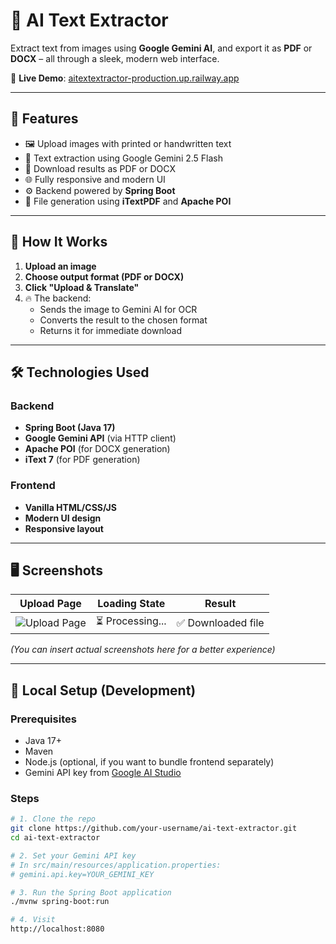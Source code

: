 # 🧠 AI Text Extractor

Extract text from images using **Google Gemini AI**, and export it as **PDF** or **DOCX** – all through a sleek, modern web interface.

🔗 **Live Demo**: [aitextextractor-production.up.railway.app](https://aitextextractor-production.up.railway.app)

---

## 🚀 Features

- 🖼️ Upload images with printed or handwritten text
- 🤖 Text extraction using Google Gemini 2.5 Flash
- 📄 Download results as PDF or DOCX
- 🌐 Fully responsive and modern UI
- ⚙️ Backend powered by **Spring Boot**
- 🧰 File generation using **iTextPDF** and **Apache POI**

---

## 📸 How It Works

1. **Upload an image**
2. **Choose output format (PDF or DOCX)**
3. **Click "Upload & Translate"**
4. 🔥 The backend:
   - Sends the image to Gemini AI for OCR
   - Converts the result to the chosen format
   - Returns it for immediate download

---

## 🛠️ Technologies Used

### Backend
- **Spring Boot (Java 17)**
- **Google Gemini API** (via HTTP client)
- **Apache POI** (for DOCX generation)
- **iText 7** (for PDF generation)

### Frontend
- **Vanilla HTML/CSS/JS**
- **Modern UI design**
- **Responsive layout**

---

## 🖥️ Screenshots

| Upload Page | Loading State | Result |
|-------------|---------------|--------|
| ![Upload Page](https://img.icons8.com/ios-filled/100/image.png) | ⏳ Processing... | ✅ Downloaded file |

*(You can insert actual screenshots here for a better experience)*

---

## 🧪 Local Setup (Development)

### Prerequisites
- Java 17+
- Maven
- Node.js (optional, if you want to bundle frontend separately)
- Gemini API key from [Google AI Studio](https://makersuite.google.com/)

### Steps

```bash
# 1. Clone the repo
git clone https://github.com/your-username/ai-text-extractor.git
cd ai-text-extractor

# 2. Set your Gemini API key
# In src/main/resources/application.properties:
# gemini.api.key=YOUR_GEMINI_KEY

# 3. Run the Spring Boot application
./mvnw spring-boot:run

# 4. Visit
http://localhost:8080
